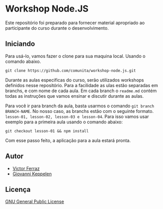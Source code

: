 # Workshop Node.JS

Este repositório foi preparado para fornecer material apropriado ao participante do curso durante o desenvolvimento.

## Iniciando

Para usá-lo, vamos fazer o clone para sua maquina local. Usando o comando abaixo.

```
git clone https://github.com/comunita/workshop-node.js.git
```

Durante as aulas especificas do curso, serão utilizados workshops definidos nesse repositório. Para a facilidade as ulas estão separadas em branchs, e com nome de cada aula. Em cada branch o `readme.md` contém todas as instruções que vamos ensinar e discutir durante as aulas.

Para você ir para branch da aula, basta usarmos o comando `git branch BRANCH-NAME`. No nosso caso, as branchs estão com o seguinte formato. `lesson-01, lesson-02, lesson-03 e lesson-04`. Para isso vamos usar exemplo para a primeira aula usando o comando abaixo:

```shel
git checkout lesson-01 && npm install
```

Com esse passo feito, a aplicação para a aula estará pronta.

## Autor

- [Victor Ferraz](https://github.com/victorferraz)
- [Giovanni Keppelen](https://github.com/keppelen)

## Licença

[GNU General Public License](./LICENSE)
